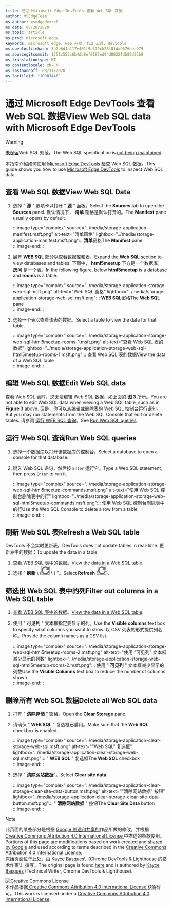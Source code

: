 ```yaml
---
title: 通过 Microsoft Edge DevTools 查看 Web SQL 数据
author: MSEdgeTeam
ms.author: msedgedevrel
ms.date: 08/28/2020
ms.topic: article
ms.prod: microsoft-edge
keywords: microsoft edge, web 开发, f12 工具, devtools
ms.openlocfilehash: 8b2e6d1a117e401f9e579cb28f81da9676eea979
ms.sourcegitcommit: 1251c555c6b4db8ef8187ed94d8832fdb89d03b8
ms.translationtype: MT
ms.contentlocale: zh-CN
ms.lasthandoff: 08/31/2020
ms.locfileid: "10983446"
---
```

<!-- Copyright Kayce Basques 

   Licensed under the Apache License, Version 2.0 (the "License");
   you may not use this file except in compliance with the License.
   You may obtain a copy of the License at

       https://www.apache.org/licenses/LICENSE-2.0

   Unless required by applicable law or agreed to in writing, software
   distributed under the License is distributed on an "AS IS" BASIS,
   WITHOUT WARRANTIES OR CONDITIONS OF ANY KIND, either express or implied.
   See the License for the specific language governing permissions and
   limitations under the License.  -->





# <span data-ttu-id="0a5a7-103">通过 Microsoft Edge DevTools 查看 Web SQL 数据</span><span class="sxs-lookup"><span data-stu-id="0a5a7-103">View Web SQL data with Microsoft Edge DevTools</span></span>   



> [!WARNING]
> <span data-ttu-id="0a5a7-104">[未保留][W3CWebSQLStatus]Web SQL 规范。</span><span class="sxs-lookup"><span data-stu-id="0a5a7-104">The Web SQL specification is [not being maintained][W3CWebSQLStatus].</span></span>  

<span data-ttu-id="0a5a7-105">本指南介绍如何使用 [Microsoft Edge DevTools][MicrosoftEdgeDevTools] 检查 Web SQL 数据。</span><span class="sxs-lookup"><span data-stu-id="0a5a7-105">This guide shows you how to use [Microsoft Edge DevTools][MicrosoftEdgeDevTools] to inspect Web SQL data.</span></span>  

## <span data-ttu-id="0a5a7-106">查看 Web SQL 数据</span><span class="sxs-lookup"><span data-stu-id="0a5a7-106">View Web SQL Data</span></span>   

1.  <span data-ttu-id="0a5a7-107">选择 " **源** " 选项卡以打开 " **源** " 面板。</span><span class="sxs-lookup"><span data-stu-id="0a5a7-107">Select the **Sources** tab to open the **Sources** panel.</span></span>  <span data-ttu-id="0a5a7-108">默认情况下， **清单** 窗格是默认打开的。</span><span class="sxs-lookup"><span data-stu-id="0a5a7-108">The **Manifest** pane usually opens by default.</span></span>  
    
    :::image type="complex" source="../media/storage-application-manifest.msft.png" alt-text="清单窗格" lightbox="../media/storage-application-manifest.msft.png":::
       <span data-ttu-id="0a5a7-110">**清单**窗格</span><span class="sxs-lookup"><span data-stu-id="0a5a7-110">The **Manifest** pane</span></span>  
    :::image-end:::  
    
1.  <span data-ttu-id="0a5a7-111">展开 **WEB SQL** 部分以查看数据库和表。</span><span class="sxs-lookup"><span data-stu-id="0a5a7-111">Expand the **Web SQL** section to view databases and tables.</span></span>  <span data-ttu-id="0a5a7-112">下图中， **html5meetup** 下方是一个数据库， **房间** 是一个表。</span><span class="sxs-lookup"><span data-stu-id="0a5a7-112">In the following figure, below **html5meetup** is a database and **rooms** is a table.</span></span>  
    
    :::image type="complex" source="../media/storage-application-storage-web-sql.msft.png" alt-text="Web SQL 窗格" lightbox="../media/storage-application-storage-web-sql.msft.png":::
       <span data-ttu-id="0a5a7-114">**WEB SQL**窗格</span><span class="sxs-lookup"><span data-stu-id="0a5a7-114">The **Web SQL** pane</span></span>  
    :::image-end:::  
    
1.  <span data-ttu-id="0a5a7-115">选择一个表以查看该表的数据。</span><span class="sxs-lookup"><span data-stu-id="0a5a7-115">Select a table to view the data for that table.</span></span>  
    
    :::image type="complex" source="../media/storage-application-storage-web-sql-html5meetup-rooms-1.msft.png" alt-text="查看 Web SQL 表的数据" lightbox="../media/storage-application-storage-web-sql-html5meetup-rooms-1.msft.png":::
       <span data-ttu-id="0a5a7-117">查看 Web SQL 表的数据</span><span class="sxs-lookup"><span data-stu-id="0a5a7-117">View the data of a Web SQL table</span></span>  
    :::image-end:::  
    
## <span data-ttu-id="0a5a7-118">编辑 Web SQL 数据</span><span class="sxs-lookup"><span data-stu-id="0a5a7-118">Edit Web SQL data</span></span>   

<span data-ttu-id="0a5a7-119">查看 Web SQL 表时，您无法编辑 Web SQL 数据，如上面的 **图 3** 所示。</span><span class="sxs-lookup"><span data-stu-id="0a5a7-119">You are not able to edit Web SQL data when viewing a Web SQL table, such as in **Figure 3** above.</span></span>  <span data-ttu-id="0a5a7-120">但是，你可以从编辑或删除表的 Web SQL 控制台运行语句。</span><span class="sxs-lookup"><span data-stu-id="0a5a7-120">But you may run statements from the Web SQL Console that edit or delete tables.</span></span>  <span data-ttu-id="0a5a7-121">请参阅 [运行 WEB SQL 查询](#run-web-sql-queries)。</span><span class="sxs-lookup"><span data-stu-id="0a5a7-121">See [Run Web SQL queries](#run-web-sql-queries).</span></span>  

## <span data-ttu-id="0a5a7-122">运行 Web SQL 查询</span><span class="sxs-lookup"><span data-stu-id="0a5a7-122">Run Web SQL queries</span></span>   

1.  <span data-ttu-id="0a5a7-123">选择一个数据库以打开该数据库的控制台。</span><span class="sxs-lookup"><span data-stu-id="0a5a7-123">Select a database to open a console for that database.</span></span>  
1.  <span data-ttu-id="0a5a7-124">键入 Web SQL 语句，然后按 `Enter` 运行它。</span><span class="sxs-lookup"><span data-stu-id="0a5a7-124">Type a Web SQL statement, then press `Enter` to run it.</span></span>  
    
    :::image type="complex" source="../media/storage-application-storage-web-sql-html5meetup-commands.msft.png" alt-text="使用 Web SQL 控制台删除表中的行" lightbox="../media/storage-application-storage-web-sql-html5meetup-commands.msft.png":::
       <span data-ttu-id="0a5a7-126">使用 Web SQL 控制台删除表中的行</span><span class="sxs-lookup"><span data-stu-id="0a5a7-126">Use the Web SQL Console to delete a row from a table</span></span>  
    :::image-end:::  
    
## <span data-ttu-id="0a5a7-127">刷新 Web SQL 表</span><span class="sxs-lookup"><span data-stu-id="0a5a7-127">Refresh a Web SQL table</span></span>   

<span data-ttu-id="0a5a7-128">DevTools 不会实时更新表。</span><span class="sxs-lookup"><span data-stu-id="0a5a7-128">DevTools does not update tables in real-time.</span></span>  <span data-ttu-id="0a5a7-129">更新表中的数据：</span><span class="sxs-lookup"><span data-stu-id="0a5a7-129">To update the data in a table:</span></span>  

1.  <span data-ttu-id="0a5a7-130">[查看 WEB SQL 表中的数据](#view-web-sql-data)。</span><span class="sxs-lookup"><span data-stu-id="0a5a7-130">[View the data in a Web SQL table](#view-web-sql-data).</span></span>  
1.  <span data-ttu-id="0a5a7-131">选择 " **刷新** \ (![ 刷新 ][ImageRefreshIcon] \ ) "。</span><span class="sxs-lookup"><span data-stu-id="0a5a7-131">Select **Refresh** \(![Refresh][ImageRefreshIcon]\).</span></span>  
    
## <span data-ttu-id="0a5a7-132">筛选出 Web SQL 表中的列</span><span class="sxs-lookup"><span data-stu-id="0a5a7-132">Filter out columns in a Web SQL table</span></span>   

1.  <span data-ttu-id="0a5a7-133">[查看 WEB SQL 表中的数据](#view-web-sql-data)。</span><span class="sxs-lookup"><span data-stu-id="0a5a7-133">[View the data in a Web SQL table](#view-web-sql-data).</span></span>  
1.  <span data-ttu-id="0a5a7-134">使用 " **可见列** " 文本框指定要显示的列。</span><span class="sxs-lookup"><span data-stu-id="0a5a7-134">Use the **Visible columns** text box to specify what columns you want to show.</span></span>  <span data-ttu-id="0a5a7-135">以 CSV 列表的形式提供列名称。</span><span class="sxs-lookup"><span data-stu-id="0a5a7-135">Provide the column names as a CSV list.</span></span>  
    
    :::image type="complex" source="../media/storage-application-storage-web-sql-html5meetup-rooms-2.msft.png" alt-text="使用 "可见列" 文本框减少显示的列数" lightbox="../media/storage-application-storage-web-sql-html5meetup-rooms-2.msft.png":::
       <span data-ttu-id="0a5a7-137">使用 " **可见列** " 文本框减少显示的列数</span><span class="sxs-lookup"><span data-stu-id="0a5a7-137">Use the **Visible Columns** text box to reduce the number of columns shown</span></span>  
    :::image-end:::  
    
## <span data-ttu-id="0a5a7-138">删除所有 Web SQL 数据</span><span class="sxs-lookup"><span data-stu-id="0a5a7-138">Delete all Web SQL data</span></span>   

1.  <span data-ttu-id="0a5a7-139">打开 " **清除存储** " 窗格。</span><span class="sxs-lookup"><span data-stu-id="0a5a7-139">Open the **Clear Storage** pane.</span></span>  
1.  <span data-ttu-id="0a5a7-140">请确保 " **WEB SQL** " 复选框已启用。</span><span class="sxs-lookup"><span data-stu-id="0a5a7-140">Make sure that the **Web SQL** checkbox is enabled.</span></span>  
    
    :::image type="complex" source="../media/storage-application-clear-storage-web-sql.msft.png" alt-text=""Web SQL" 复选框" lightbox="../media/storage-application-clear-storage-web-sql.msft.png":::
       <span data-ttu-id="0a5a7-142">" **WEB SQL** " 复选框</span><span class="sxs-lookup"><span data-stu-id="0a5a7-142">The **Web SQL** checkbox</span></span>  
    :::image-end:::  
    
1.  <span data-ttu-id="0a5a7-143">选择 " **清除网站数据**"。</span><span class="sxs-lookup"><span data-stu-id="0a5a7-143">Select **Clear site data**.</span></span>  
    
    :::image type="complex" source="../media/storage-application-clear-storage-clear-site-data-button.msft.png" alt-text=""清除网站数据" 按钮" lightbox="../media/storage-application-clear-storage-clear-site-data-button.msft.png":::
       <span data-ttu-id="0a5a7-145">" **清除网站数据** " 按钮</span><span class="sxs-lookup"><span data-stu-id="0a5a7-145">The **Clear Site Data** button</span></span>  
    :::image-end:::  
    
<!--  
 


-->  

<!-- image links -->  

[ImageRefreshIcon]: ../media/refresh-icon.msft.png  

<!-- links -->  

[MicrosoftEdgeDevTools]: ../../devtools-guide-chromium.md "Microsoft Edge (Chromium) 开发工具 |Microsoft 文档"  

[W3CWebSQLStatus]: https://w3.org/TR/webdatabase/#status-of-this-document "Web SQL 数据库 |W3C"  

> [!NOTE]
> <span data-ttu-id="0a5a7-148">此页面的某些部分是根据 [Google 创建和共享的][GoogleSitePolicies]作品所做的修改，并根据[ Creative Commons Attribution 4.0 International License ][CCA4IL]中描述的条款使用。</span><span class="sxs-lookup"><span data-stu-id="0a5a7-148">Portions of this page are modifications based on work created and [shared by Google][GoogleSitePolicies] and used according to terms described in the [Creative Commons Attribution 4.0 International License][CCA4IL].</span></span>  
> <span data-ttu-id="0a5a7-149">原始页面位于[此处](https://developers.google.com/web/tools/chrome-devtools/storage/websql)，由 [Kayce Basques][KayceBasques]\（Chrome DevTools \& Lighthouse 的技术作家\）撰写。</span><span class="sxs-lookup"><span data-stu-id="0a5a7-149">The original page is found [here](https://developers.google.com/web/tools/chrome-devtools/storage/websql) and is authored by [Kayce Basques][KayceBasques] \(Technical Writer, Chrome DevTools \& Lighthouse\).</span></span>  

[![Creative Commons License][CCby4Image]][CCA4IL]  
<span data-ttu-id="0a5a7-151">本作品根据[ Creative Commons Attribution 4.0 International License ][CCA4IL]获得许可。</span><span class="sxs-lookup"><span data-stu-id="0a5a7-151">This work is licensed under a [Creative Commons Attribution 4.0 International License][CCA4IL].</span></span>  

[CCA4IL]: https://creativecommons.org/licenses/by/4.0  
[CCby4Image]: https://i.creativecommons.org/l/by/4.0/88x31.png  
[GoogleSitePolicies]: https://developers.google.com/terms/site-policies  
[KayceBasques]: https://developers.google.com/web/resources/contributors/kaycebasques  
